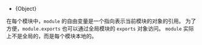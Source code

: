 <!-- YAML
added: v0.1.16
-->

<!-- type=var -->
<!-- name=module -->

* {Object}

在每个模块中，`module` 的自由变量是一个指向表示当前模块的对象的引用。
为了方便，`module.exports` 也可以通过全局模块的 `exports` 对象访问。
`module` 实际上不是全局的，而是每个模块本地的。


